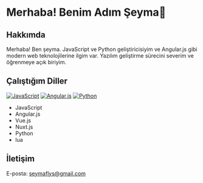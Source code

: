 # Merhaba! Benim Adım Şeyma👋

## Hakkımda

Merhaba! Ben şeyma. JavaScript ve Python geliştiricisiyim ve Angular.js gibi modern web teknolojilerine ilgim var. Yazılım geliştirme sürecini severim ve öğrenmeye açık biriyim.

## Çalıştığım Diller

[![JavaScript](https://img.shields.io/badge/-JavaScript-F7DF1E?style=flat&logo=javascript&logoColor=black)](https://developer.mozilla.org/en-US/docs/Web/JavaScript)
[![Angular.js](https://img.shields.io/badge/-Angular.js-DD0031?style=flat&logo=angular&logoColor=white)](https://angularjs.org/)
[![Python](https://img.shields.io/badge/-Python-3776AB?style=flat&logo=python&logoColor=white)](https://www.python.org/)

- JavaScript
- Angular.js
- Vue.js
- Nuxt.js
- Python
- lua

## İletişim

E-posta: [seymaflys@gmail.com](mailto:seymaflys@gmail.com)
